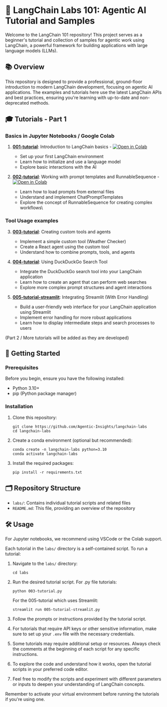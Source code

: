 # 🤖 LangChain Labs 101: Agentic AI Tutorial and Samples

Welcome to the LangChain 101 repository! This project serves as a beginner's tutorial and collection of samples for agentic work using LangChain, a powerful framework for building applications with large language models (LLMs).

## 📚 Overview

This repository is designed to provide a professional, ground-floor introduction to modern LangChain development, focusing on agentic AI applications. The examples and tutorials here use the latest LangChain APIs and best practices, ensuring you're learning with up-to-date and non-deprecated methods.

## 🎓 Tutorials - Part 1

### Basics in Jupyter Notebooks / Google Colab

1. [**001-tutorial**](labs/001-tutorial.ipynb): Introduction to LangChain basics - [![Open in Colab](https://colab.research.google.com/assets/colab-badge.svg)](https://colab.research.google.com/github/Agentic-Insights/langchain-labs/blob/main/labs/001-tutorial.ipynb)
   - Set up your first LangChain environment
   - Learn how to initialize and use a language model
   - Explore basic interactions with the AI


2. [**002-tutorial**](labs/002-tutorial..ipynb): Working with prompt templates and RunnableSequence - [![Open in Colab](https://colab.research.google.com/assets/colab-badge.svg)](https://colab.research.google.com/github/Agentic-Insights/langchain-labs/blob/main/labs/002-tutorial.ipynb) 
   - Learn how to load prompts from external files
   - Understand and implement ChatPromptTemplates
   - Explore the concept of RunnableSequence for creating complex workflows\

### Tool Usage examples

3. [**003-tutorial**](labs/003-tutorial.py): Creating custom tools and agents
   - Implement a simple custom tool (Weather Checker)
   - Create a React agent using the custom tool
   - Understand how to combine prompts, tools, and agents

4. [**004-tutorial**](labs/004-tutorial.py): Using DuckDuckGo Search Tool
   - Integrate the DuckDuckGo search tool into your LangChain application
   - Learn how to create an agent that can perform web searches
   - Explore more complex prompt structures and agent interactions

5. [**005-tutorial-streamlit**](labs/005-tutorial-streamlit.py): Integrating Streamlit (With Error Handling)
   - Build a user-friendly web interface for your LangChain application using Streamlit
   - Implement error handling for more robust applications
   - Learn how to display intermediate steps and search processes to users

(Part 2 / More tutorials will be added as they are developed)

## 🚀 Getting Started

### Prerequisites

Before you begin, ensure you have the following installed:

- Python 3.10+
- pip (Python package manager)

### Installation

1. Clone this repository: 
   ```
   git clone https://github.com/Agentic-Insights/langchain-labs
   cd langchain-labs
   ```
2. Create a conda environment (optional but recommended):
   ```
   conda create -n langchain-labs python=3.10
   conda activate langchain-labs
   ```

3. Install the required packages:
   ```
   pip install -r requirements.txt
   ```

## 🗂️ Repository Structure

- `labs/`: Contains individual tutorial scripts and related files
- `README.md`: This file, providing an overview of the repository

## 🛠️ Usage

For Jupyter notebooks, we recommend using VSCode or the Colab support.

Each tutorial in the `labs/` directory is a self-contained script. To run a tutorial:

1. Navigate to the `labs/` directory:
   ```
   cd labs
   ```

2. Run the desired tutorial script. For .py file tutorials:
   ```
   python 003-tutorial.py
   ```
   For the 005-tutorial which uses Streamlit:
   ```
   streamlit run 005-tutorial-streamlit.py
   ```

3. Follow the prompts or instructions provided by the tutorial script.

4. For tutorials that require API keys or other sensitive information, make sure to set up your `.env` file with the necessary credentials.

5. Some tutorials may require additional setup or resources. Always check the comments at the beginning of each script for any specific instructions.

6. To explore the code and understand how it works, open the tutorial scripts in your preferred code editor.

7. Feel free to modify the scripts and experiment with different parameters or inputs to deepen your understanding of LangChain concepts.

Remember to activate your virtual environment before running the tutorials if you're using one.



